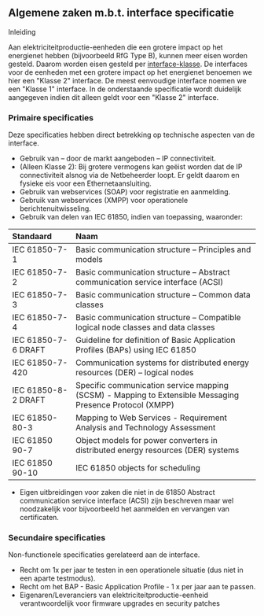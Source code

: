 ## Algemene zaken m.b.t. interface specificatie

Inleiding

Aan elektriciteitproductie-eenheden die een grotere impact op het energienet hebben (bijvoorbeeld RfG Type B), kunnen meer eisen worden gesteld. Daarom worden eisen gesteld per [interface-klasse](https://netbeheernederland.gitbooks.io/interfacespecificatie-elektriciteit/content/samenvatting.html). De interfaces voor de eenheden met een grotere impact op het energienet benoemen we hier een "Klasse 2" interface. De meest eenvoudige interface noemen we een "Klasse 1" interface. In de onderstaande specificatie wordt duidelijk aangegeven indien dit alleen geldt voor een "Klasse 2" interface.

### Primaire specificaties
Deze specificaties hebben direct betrekking op technische aspecten van de interface.
*	Gebruik van – door de markt aangeboden – IP connectiviteit. 
* (Alleen Klasse 2): Bij grotere vermogens kan geëist worden dat de IP connectiviteit alsnog via de Netbeheerder loopt. Er geldt daarom en fysieke eis voor een Ethernetaansluiting.
* Gebruik van webservices (SOAP) voor registratie en aanmelding.
* Gebruik van webservices (XMPP) voor operationele berichtenuitwisseling.
* Gebruik van delen van IEC 61850, indien van toepassing, waaronder:

|Standaard|Naam|
|:--|:--|
|IEC 61850-7-1 | Basic communication structure – Principles and models |
|IEC 61850-7-2 | Basic communication structure – Abstract communication service interface (ACSI)|Description of Abstract communication service interface|
|IEC 61850-7-3 | Basic communication structure – Common data classes | 
|IEC 61850-7-4 | Basic communication structure – Compatible logical node classes and data classes | 
|IEC 61850-7-6 DRAFT | Guideline for definition of Basic Application Profiles (BAPs) using IEC 61850 | 
|IEC 61850-7-420| Communication systems for distributed energy resources (DER) – logical nodes|
|IEC 61850-8-2 DRAFT| Specific communication service mapping (SCSM) - Mapping to Extensible Messaging Presence Protocol (XMPP) | 
|IEC 61850-80-3 | Mapping to Web Services - Requirement Analysis and Technology Assessment |
|IEC 61850 90-7| Object models for power converters in distributed energy resources (DER) systems |
|IEC 61850 90-10| IEC 61850 objects for scheduling |

* Eigen uitbreidingen voor zaken die niet in de 61850 Abstract communication service interface (ACSI) zijn beschreven maar wel noodzakelijk voor bijvoorbeeld het aanmelden en vervangen van certificaten.
 

### Secundaire specificaties
Non-functionele specificaties gerelateerd aan de interface.
*	Recht om 1x per jaar te testen in een operationele situatie (dus niet in een aparte testmodus).
*	Recht om het BAP - Basic Application Profile - 1 x per jaar aan te passen.
*	Eigenaren/Leveranciers van elektriciteitproductie-eenheid verantwoordelijk voor firmware upgrades en security patches
